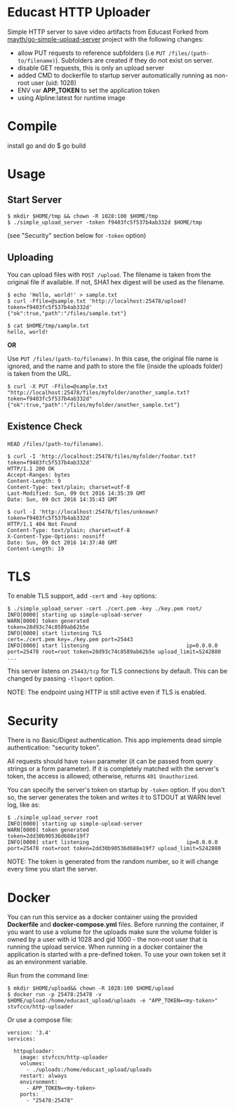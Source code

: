 # Educast HTTP Uploader
Simple HTTP server to save video artifacts from Educast
Forked from [mayth/go-simple-upload-server](https://github.com/mayth/go-simple-upload-server) project with the following changes:

- allow PUT requests to reference subfolders (i.e `PUT /files/(path-to/filename)`). Subfolders are created if they do not exist on server.
- disable GET requests, this is only an upload server
- added CMD to dockerfile to startup server automatically running as non-root user (uid: 1028)
- ENV var **APP_TOKEN** to set the application token 
- using Alpline:latest for runtime image

# Compile
 install go and do
 $ go build

# Usage

## Start Server

```
$ mkdir $HOME/tmp && chown -R 1028:100 $HOME/tmp
$ ./simple_upload_server -token f9403fc5f537b4ab332d $HOME/tmp
```

(see "Security" section below for `-token` option)

## Uploading

You can upload files with `POST /upload`.
The filename is taken from the original file if available. If not, SHA1 hex digest will be used as the filename.

```
$ echo 'Hello, world!' > sample.txt
$ curl -Ffile=@sample.txt 'http://localhost:25478/upload?token=f9403fc5f537b4ab332d'
{"ok":true,"path":"/files/sample.txt"}
```

```
$ cat $HOME/tmp/sample.txt
hello, world!
```

**OR**

Use `PUT /files/(path-to/filename)`.
In this case, the original file name is ignored, and the name and path to store the file (inside the uploads folder) is taken from the URL. 

```
$ curl -X PUT -Ffile=@sample.txt "http://localhost:25478/files/myfolder/another_sample.txt?token=f9403fc5f537b4ab332d"
{"ok":true,"path":"/files/myfolder/another_sample.txt"}
```

## Existence Check

`HEAD /files/(path-to/filename)`.

```
$ curl -I 'http://localhost:25478/files/myfolder/foobar.txt?token=f9403fc5f537b4ab332d'
HTTP/1.1 200 OK
Accept-Ranges: bytes
Content-Length: 9
Content-Type: text/plain; charset=utf-8
Last-Modified: Sun, 09 Oct 2016 14:35:39 GMT
Date: Sun, 09 Oct 2016 14:35:43 GMT

$ curl -I 'http://localhost:25478/files/unknown?token=f9403fc5f537b4ab332d'
HTTP/1.1 404 Not Found
Content-Type: text/plain; charset=utf-8
X-Content-Type-Options: nosniff
Date: Sun, 09 Oct 2016 14:37:48 GMT
Content-Length: 19
```

# TLS

To enable TLS support, add `-cert` and `-key` options:

```
$ ./simple_upload_server -cert ./cert.pem -key ./key.pem root/
INFO[0000] starting up simple-upload-server
WARN[0000] token generated                               token=28d93c74c8589ab62b5e
INFO[0000] start listening TLS                           cert=./cert.pem key=./key.pem port=25443
INFO[0000] start listening                               ip=0.0.0.0 port=25478 root=root token=28d93c74c8589ab62b5e upload_limit=5242880
...
```

This server listens on `25443/tcp` for TLS connections by default. This can be changed by passing `-tlsport` option.

NOTE: The endpoint using HTTP is still active even if TLS is enabled.


# Security

There is no Basic/Digest authentication. This app implements dead simple authentication: "security token".

All requests should have `token` parameter (it can be passed from query strings or a form parameter). If it is completely matched with the server's token, the access is allowed; otherwise, returns `401 Unauthorized`.

You can specify the server's token on startup by `-token` option. If you don't so, the server generates the token and writes it to STDOUT at WARN level log, like as:

```
$ ./simple_upload_server root
INFO[0000] starting up simple-upload-server
WARN[0000] token generated                               token=2dd30b90536d688e19f7
INFO[0000] start listening                               ip=0.0.0.0 port=25478 root=root token=2dd30b90536d688e19f7 upload_limit=5242880
```

NOTE: The token is generated from the random number, so it will change every time you start the server.

# Docker

You can run this service as a docker container using the provided **Dockerfile** and **docker-compose.yml** files. Before running the container, if you want to use a volume for the uploads make sure the volume folder is owned by a user with id 1028 and gid 1000 - the non-root user that is running the upload service. 
When running in a docker container the application is started with a pre-defined token. To use your own token set it as an environment variable.

Run from the command line:

```
$ mkdir $HOME/upload&& chown -R 1028:100 $HOME/upload
$ docker run -p 25478:25478 -v $HOME/upload:/home/educast_upload/uploads -e "APP_TOKEN=<my-token>" stvfccn/http-uploader
```

Or use a compose file:
```
version: '3.4'
services:

  httpuploader:
    image: stvfccn/http-uploader
    volumes:
      - ./uploads:/home/educast_upload/uploads
    restart: always
    environment:
      - APP_TOKEN=<my-token>
    ports:
      - "25478:25478"
```
